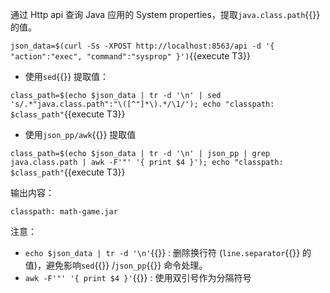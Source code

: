 通过 Http api 查询 Java 应用的 System properties，提取`java.class.path`{{}} 的值。

`json_data=$(curl -Ss -XPOST http://localhost:8563/api -d '{ "action":"exec", "command":"sysprop" }')`{{execute T3}}

- 使用`sed`{{}} 提取值：

`class_path=$(echo $json_data | tr -d '\n' | sed 's/.*"java.class.path":"\([^"]*\).*/\1/'); echo "classpath: $class_path"`{{execute T3}}

- 使用`json_pp/awk`{{}} 提取值

`class_path=$(echo $json_data | tr -d '\n' | json_pp | grep java.class.path | awk -F'"' '{ print $4 }'); echo "classpath: $class_path"`{{execute T3}}

输出内容：

```
classpath: math-game.jar
```

注意：

- `echo $json_data | tr -d '\n'`{{}} : 删除换行符 (`line.separator`{{}} 的值)，避免影响`sed`{{}} /`json_pp`{{}} 命令处理。
- `awk -F'"' '{ print $4 }'`{{}} : 使用双引号作为分隔符号
